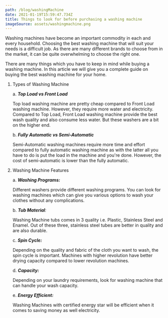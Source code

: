 ```yaml
---
path: /blog/washingMachine
date: 2021-01-19T15:59:47.734Z
title: Things to look for before purchasing a washing machine
imageSource: assets/washingmachine.png
---
```

Washing machines have become an important commodity in each and every household. Choosing the best washing machine that will suit your needs is a difficult job. As there are many different brands to choose from in the market, it can be quite overwhelming to choose the right one.

There are many things which you have to keep in mind while buying a washing machine. In this article we will give you a complete guide on buying the best washing machine for your home.

1. Types of Washing Machine

   a. ***Top Load vs Front Load***

   Top load washing machine are pretty cheap compared to Front Load washing machine. However, they require more water and electricity. Compared to Top Load, Front Load washing machine provide the best wash quality and also consume less water. But these washers are a bit on the higher end.

   b. ***Fully Automatic vs Semi-Automatic***

   Semi-Automatic washing machines require more time and effort compared to fully automatic washing machine as with the latter all you have to do is put the load in the machine and you're done. However, the cost of semi-automatic is lower than the fully automatic.
2. Washing Machine Features

   a. ***Washing Programs:***

   Different washers provide different washing programs. You can look for washing machines which can give you various options to wash your clothes without any complications.

   b. ***Tub Material**:*

   Washing Machine tubs comes in 3 quality i.e. Plastic, Stainless Steel and Enamel. Out of these three, stainless steel tubes are better in quality and are also durable.

   c. ***Spin Cycle:***

   Depending on the quality and fabric of the cloth you want to wash, the spin cycle is important. Machines with higher revolution have better drying capacity compared to lower revolution machines.

   d. ***Capacity:***

   Depending on your laundry requirements, look for washing machine that can handle your wash capacity.

   e. ***Energy Efficient:***

   Washing Machines with certified energy star will be efficient when it comes to saving money as well electricity.